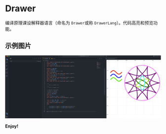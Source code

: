 # Drawer

编译原理课设解释器语言（命名为 `Drawer`或称 `DrawerLang`）。代码高亮和预览功能。

## 示例图片

<img src="images/screenshot.png" />

**Enjoy!**
